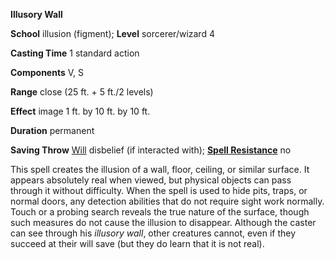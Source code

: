  **Illusory Wall**

**School** illusion (figment); **Level** sorcerer/wizard 4

**Casting Time** 1 standard action

**Components** V, S

**Range** close (25 ft. + 5 ft./2 levels)

**Effect** image 1 ft. by 10 ft. by 10 ft.

**Duration** permanent

**Saving Throw** [Will](../combat.md#_will) disbelief (if interacted with); **[Spell Resistance](../glossary.md#_spell-resistance)** no

This spell creates the illusion of a wall, floor, ceiling, or similar surface. It appears absolutely real when viewed, but physical objects can pass through it without difficulty. When the spell is used to hide pits, traps, or normal doors, any detection abilities that do not require sight work normally. Touch or a probing search reveals the true nature of the surface, though such measures do not cause the illusion to disappear. Although the caster can see through his _illusory wall_, other creatures cannot, even if they succeed at their will save (but they do learn that it is not real).

